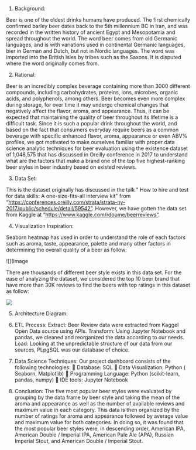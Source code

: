 1.	Background:

Beer is one of the oldest drinks humans have produced. The first chemically confirmed barley beer dates back to the 5th millennium BC in Iran, and was recorded in the written history of ancient Egypt and Mesopotamia and spread throughout the world. The word beer comes from old Germanic languages, and is with variations used in continental Germanic languages, bier in German and Dutch, but not in Nordic languages. The word was imported into the British Isles by tribes such as the Saxons. It is disputed where the word originally comes from.

2.	Rational:

Beer is an incredibly complex beverage containing more than 3000 different compounds, including carbohydrates, proteins, ions, microbes, organic acids, and polyphenols, among others. Beer becomes even more complex during storage, for over time it may undergo chemical changes that negatively affect the flavor, aroma, and appearance. Thus, it can be expected that maintaining the quality of beer throughout its lifetime is a difficult task. Since it is such a popular drink throughout the world, and based on the fact that consumers everyday require beers as a common beverage with specific enhanced flavor, aroma, appearance or even ABV% profiles, we got motivated to make ourselves familiar with proper data science analytic techniques for beer evaluation using the existence dataset of 1,048,575 that has discussed in Oreilly conference in 2017 to understand what are the factors that make a brand one of the top five highest-ranking beer styles in beer industry based on existed reviews.

3.	Data Set:

This is the dataset originally has discussed in the talk " How to hire and test for data skills: A one-size-fits-all interview kit" from “https://conferences.oreilly.com/strata/strata-ny-2017/public/schedule/detail/59542”.
However, we have gotten the data set from Kaggle at “https://www.kaggle.com/rdoume/beerreviews”.

4.	Visualization Inspiration:

Seaborn heatmap has used in order to understand the role of each factors such as aroma, taste, appearance, palette and many other factors in determining the overall quality of a beer as follow:

![](Image


There are thousands of different beer style exists in this data set. For the ease of analyzing the dataset, we considered the top 10 beer brand that have more than 30K reviews to find the beers with top ratings in this dataset as follow:
 
![](sajedehsaremi/Beer%20types%20by%20taste.png)

5.	Architecture Diagram:


6.	ETL Process:
 	Extract: Beer Review data were extracted from Kaggel Open Data source using APIs.
 	Transform: Using Jupyter Notebook and pandas, we cleaned and reorganized the data according to our needs.
 	Load: Looking at the unpredictable structure of our data from our sources, PLpgSQL was our database of choice.
7.	Data Science Techniques:
Our project dashboard consists of the following technologies:
	Database: SQL
	Data Visualization: Python ( Seaborn, Matplotlib)
	Programming Language: Python (scikit-learn, pandas, numpy)
	IDE tools: Jupyter Notebook
8.	Conclusion:
The five most popular beer styles were evaluated by grouping by the data frame by beer style and taking the mean of the aroma and appearance as well as the number of available reviews and maximum value in each category. This data is then organized by the number of ratings for aroma and appearance followed by average value and maximum value for both categories. In doing so, it was found that the most popular beer styles were, in descending order, American IPA, American Double / Imperial IPA, American Pale Ale (APA), Russian Imperial Stout, and American Double / Imperial Stout.
